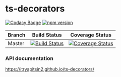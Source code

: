 # ts-decorators
[![Codacy Badge](https://api.codacy.com/project/badge/Grade/bef9d5b6e8fe416a880d2f0b5891a5ed)](https://app.codacy.com/app/itryapitsin2/ts-decorators?utm_source=github.com&utm_medium=referral&utm_content=itryapitsin2/ts-decorators&utm_campaign=Badge_Grade_Dashboard)
[![npm version](https://badge.fury.io/js/%40itryapitsin%2Fts-decorators.svg)](https://badge.fury.io/js/%40itryapitsin%2Fts-decorators)

| Branch | Build Status | Coverage Status |
|---|---|---|
| Master |[![Build Status](https://travis-ci.org/itryapitsin2/ts-decorators.svg?branch=master)](https://travis-ci.org/itryapitsin2/ts-decorators) | [![Coverage Status](https://coveralls.io/repos/github/itryapitsin2/ts-decorators/badge.svg?branch=master)](https://coveralls.io/github/itryapitsin2/ts-decorators?branch=master) |

### API documentation
https://itryapitsin2.github.io/ts-decorators/
